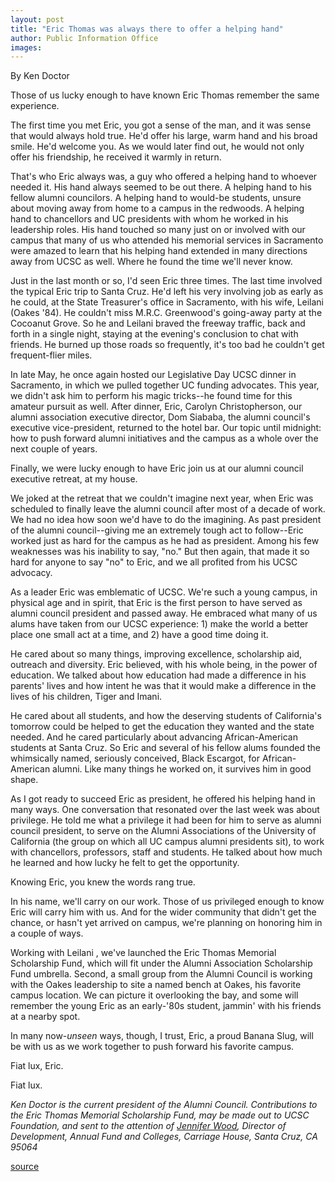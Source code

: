 ```yaml
---
layout: post
title: "Eric Thomas was always there to offer a helping hand"
author: Public Information Office
images:
---
```


By Ken Doctor  
  
Those of us lucky enough to have known Eric Thomas remember the same experience.  

The first time you met Eric, you got a sense of the man, and it was sense that would always hold true. He'd offer his large, warm hand and his broad smile. He'd welcome you. As we would later find out, he would not only offer his friendship, he received it warmly in return.

That's who Eric always was, a guy who offered a helping hand to whoever needed it. His hand always seemed to be out there. A helping hand to his fellow alumni councilors. A helping hand to would-be students, unsure about moving away from home to a campus in the redwoods. A helping hand to chancellors and UC presidents with whom he worked in his leadership roles. His hand touched so many just on or involved with our campus that many of us who attended his memorial services in Sacramento were amazed to learn that his helping hand extended in many directions away from UCSC as well. Where he found the time we'll never know.  

Just in the last month or so, I'd seen Eric three times. The last time involved the typical Eric trip to Santa Cruz. He'd left his very involving job as early as he could, at the State Treasurer's office in Sacramento, with his wife, Leilani (Oakes '84). He couldn't miss M.R.C. Greenwood's going-away party at the Cocoanut Grove. So he and Leilani braved the freeway traffic, back and forth in a single night, staying at the evening's conclusion to chat with friends. He burned up those roads so frequently, it's too bad he couldn't get frequent-flier miles.  

In late May, he once again hosted our Legislative Day UCSC dinner in Sacramento, in which we pulled together UC funding advocates. This year, we didn't ask him to perform his magic tricks--he found time for this amateur pursuit as well. After dinner, Eric, Carolyn Christopherson, our alumni association executive director, Dom Siababa, the alumni council's executive vice-president, returned to the hotel bar. Our topic until midnight: how to push forward alumni initiatives and the campus as a whole over the next couple of years.  

Finally, we were lucky enough to have Eric join us at our alumni council executive retreat, at my house.  

We joked at the retreat that we couldn't imagine next year, when Eric was scheduled to finally leave the alumni council after most of a decade of work. We had no idea how soon we'd have to do the imagining. As past president of the alumni council--giving me an extremely tough act to follow--Eric worked just as hard for the campus as he had as president. Among his few weaknesses was his inability to say, "no." But then again, that made it so hard for anyone to say "no" to Eric, and we all profited from his UCSC advocacy.  

As a leader Eric was emblematic of UCSC. We're such a young campus, in physical age and in spirit, that Eric is the first person to have served as alumni council president and passed away. He embraced what many of us alums have taken from our UCSC experience: 1) make the world a better place one small act at a time, and 2) have a good time doing it.  

He cared about so many things, improving excellence, scholarship aid, outreach and diversity. Eric believed, with his whole being, in the power of education. We talked about how education had made a difference in his parents' lives and how intent he was that it would make a difference in the lives of his children, Tiger and Imani.  

He cared about all students, and how the deserving students of California's tomorrow could be helped to get the education they wanted and the state needed. And he cared particularly about advancing African-American students at Santa Cruz. So Eric and several of his fellow alums founded the whimsically named, seriously conceived, Black Escargot, for African-American alumni. Like many things he worked on, it survives him in good shape.  

As I got ready to succeed Eric as president, he offered his helping hand in many ways. One conversation that resonated over the last week was about privilege. He told me what a privilege it had been for him to serve as alumni council president, to serve on the Alumni Associations of the University of California (the group on which all UC campus alumni presidents sit), to work with chancellors, professors, staff and students. He talked about how much he learned and how lucky he felt to get the opportunity.  
  
Knowing Eric, you knew the words rang true.  
  
In his name, we'll carry on our work. Those of us privileged enough to know Eric will carry him with us. And for the wider community that didn't get the chance, or hasn't yet arrived on campus, we're planning on honoring him in a couple of ways.  

Working with Leilani , we've launched the Eric Thomas Memorial Scholarship Fund, which will fit under the Alumni Association Scholarship Fund umbrella. Second, a small group from the Alumni Council is working with the Oakes leadership to site a named bench at Oakes, his favorite campus location. We can picture it overlooking the bay, and some will remember the young Eric as an early-'80s student, jammin' with his friends at a nearby spot.  

In many now-_unseen_ ways, though, I trust, Eric, a proud Banana Slug, will be with us as we work together to push forward his favorite campus.   

Fiat lux, Eric.  

Fiat lux.   

_Ken Doctor is the current president of the Alumni Council. Contributions to the Eric Thomas Memorial Scholarship Fund, may be made out to UCSC Foundation, and sent to the attention of [Jennifer Wood][1], Director of Development, Annual Fund and Colleges, Carriage House, Santa Cruz, CA 95064_

[1]: mailto:jmwood@ucsc.edu

[source](http://www1.ucsc.edu/currents/04-05/07-12/tribute.html "Permalink to tribute")
